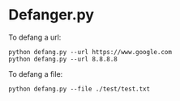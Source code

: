 # Defanger.py

To defang a url:
```
python defang.py --url https://www.google.com
python defang.py --url 8.8.8.8
```

To defang a file:
```
python defang.py --file ./test/test.txt
```
